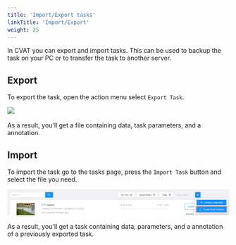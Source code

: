 ```yaml
---
title: 'Import/Export tasks'
linkTitle: 'Import/Export'
weight: 25
---
```


In CVAT you can export and import tasks.
This can be used to backup the task on your PC or to transfer the task to another server.

## Export

To export the task, open the action menu select `Export Task`.

![](/images/image219_mapillary_vistas.jpg)

As a result, you'll get a file containing data, task parameters, and a annotation.

## Import

To import the task go to the tasks page, press the `Import Task` button and select the file you need.

![](/images/image220.jpg)

As a result, you'll get a task containing data, parameters, and a annotation of a previously exported task.

